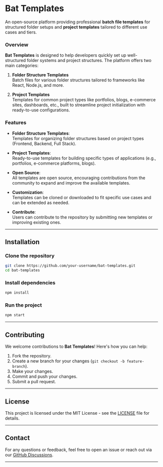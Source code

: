 
# **Bat Templates**

An open-source platform providing professional **batch file templates** for structured folder setups and **project templates** tailored to different use cases and tiers.

### **Overview**

**Bat Templates** is designed to help developers quickly set up well-structured folder systems and project structures. The platform offers two main categories:

1. **Folder Structure Templates**  
   Batch files for various folder structures tailored to frameworks like React, Node.js, and more.

2. **Project Templates**  
   Templates for common project types like portfolios, blogs, e-commerce sites, dashboards, etc., built to streamline project initialization with ready-to-use configurations.

### **Features**

- **Folder Structure Templates**:  
  Templates for organizing folder structures based on project types (Frontend, Backend, Full Stack).
  
- **Project Templates**:  
  Ready-to-use templates for building specific types of applications (e.g., portfolios, e-commerce platforms, blogs).

- **Open Source**:  
  All templates are open source, encouraging contributions from the community to expand and improve the available templates.

- **Customization**:  
  Templates can be cloned or downloaded to fit specific use cases and can be extended as needed.

- **Contribute**:  
  Users can contribute to the repository by submitting new templates or improving existing ones.

---

## **Installation**

### Clone the repository

```bash
git clone https://github.com/your-username/bat-templates.git
cd bat-templates
```

### Install dependencies

```bash
npm install
```

### Run the project

```bash
npm start
```

---

## **Contributing**

We welcome contributions to **Bat Templates**! Here's how you can help:

1. Fork the repository.
2. Create a new branch for your changes (`git checkout -b feature-branch`).
3. Make your changes.
4. Commit and push your changes.
5. Submit a pull request.

---

## **License**

This project is licensed under the MIT License - see the [LICENSE](LICENSE) file for details.

---

## **Contact**

For any questions or feedback, feel free to open an issue or reach out via our [GitHub Discussions](https://github.com/your-username/bat-templates/discussions).

---